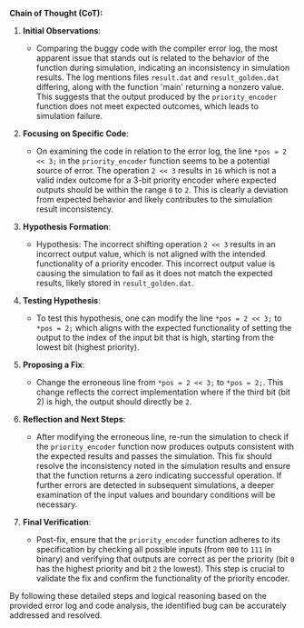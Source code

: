 **Chain of Thought (CoT):**

1. **Initial Observations**:
   - Comparing the buggy code with the compiler error log, the most apparent issue that stands out is related to the behavior of the function during simulation, indicating an inconsistency in simulation results. The log mentions files `result.dat` and `result_golden.dat` differing, along with the function 'main' returning a nonzero value. This suggests that the output produced by the `priority_encoder` function does not meet expected outcomes, which leads to simulation failure.

2. **Focusing on Specific Code**:
   - On examining the code in relation to the error log, the line `*pos = 2 << 3;` in the `priority_encoder` function seems to be a potential source of error. The operation `2 << 3` results in `16` which is not a valid index outcome for a 3-bit priority encoder where expected outputs should be within the range `0` to `2`. This is clearly a deviation from expected behavior and likely contributes to the simulation result inconsistency.

3. **Hypothesis Formation**:
   - Hypothesis: The incorrect shifting operation `2 << 3` results in an incorrect output value, which is not aligned with the intended functionality of a priority encoder. This incorrect output value is causing the simulation to fail as it does not match the expected results, likely stored in `result_golden.dat`.

4. **Testing Hypothesis**:
   - To test this hypothesis, one can modify the line `*pos = 2 << 3;` to `*pos = 2;` which aligns with the expected functionality of setting the output to the index of the input bit that is high, starting from the lowest bit (highest priority).

5. **Proposing a Fix**:
   - Change the erroneous line from `*pos = 2 << 3;` to `*pos = 2;`. This change reflects the correct implementation where if the third bit (bit 2) is high, the output should directly be `2`.

6. **Reflection and Next Steps**:
   - After modifying the erroneous line, re-run the simulation to check if the `priority_encoder` function now produces outputs consistent with the expected results and passes the simulation. This fix should resolve the inconsistency noted in the simulation results and ensure that the function returns a zero indicating successful operation. If further errors are detected in subsequent simulations, a deeper examination of the input values and boundary conditions will be necessary.

7. **Final Verification**:
   - Post-fix, ensure that the `priority_encoder` function adheres to its specification by checking all possible inputs (from `000` to `111` in binary) and verifying that outputs are correct as per the priority (bit `0` has the highest priority and bit `2` the lowest). This step is crucial to validate the fix and confirm the functionality of the priority encoder.

By following these detailed steps and logical reasoning based on the provided error log and code analysis, the identified bug can be accurately addressed and resolved.